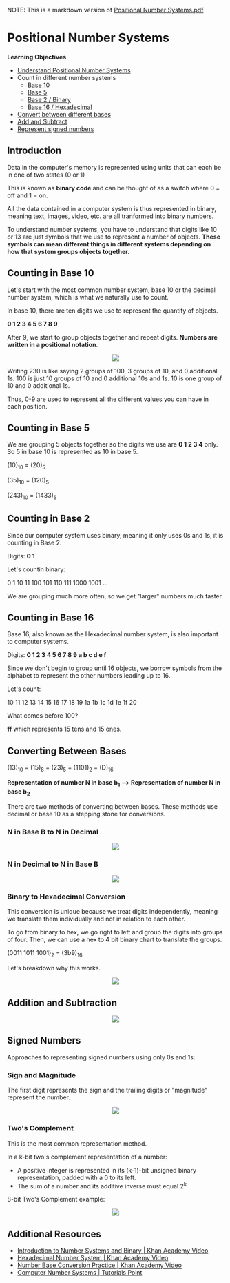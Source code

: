 NOTE: This is a markdown version of [Positional Number Systems.pdf](https://github.com/saraaahh63/NYU-Tandon-Bridge-2021/blob/main/Week%201%20-%20Computer%20Hardware/Module%202/Positional%20Number%20Systems.pdf)

# Positional Number Systems

**Learning Objectives**
* [Understand Positional Number Systems](#introduction)
* Count in different number systems
  * [Base 10](#counting-in-base-10)
  * [Base 5](#counting-in-base-5)
  * [Base 2 / Binary](#counting-in-base-2)
  * [Base 16 / Hexadecimal](#counting-in-base-16)
* [Convert between different bases](#converting-between-bases)
* [Add and Subtract](#addition-and-subtraction)
* [Represent signed numbers](#signed-numbers)

## Introduction

Data in the computer's memory is represented using units that can each be in one of two states (0 or 1)

This is known as **binary code** and can be thought of as a switch where 0 = off and 1 = on.

All the data contained in a computer system is thus represented in binary, meaning text, images, video, etc. are all tranformed into binary numbers.

To understand number systems, you have to understand that digits like 10 or 13 are just symbols that we use to represent a number of objects. **These symbols can mean different things in different systems depending on how that system groups objects together.**

## Counting in Base 10

Let's start with the most common number system, base 10 or the decimal number system, which is what we naturally use to count.

In base 10, there are ten digits we use to represent the quantity of objects.

**0 1 2 3 4 5 6 7 8 9**

After 9, we start to group objects together and repeat digits. **Numbers are written in a positional notation**.

<p align="center">
  <img src="https://raw.githubusercontent.com/saraaahh63/NYU-Tandon-Bridge-2021/main/Week%201%20-%20Computer%20Hardware/images/pnum1.jpeg">
</p>

Writing 230 is like saying 2 groups of 100, 3 groups of 10, and 0 additional 1s. 100 is just 10 groups of 10 and 0 additional 10s and 1s. 10 is one group of 10 and 0 additional 1s.

Thus, 0-9 are used to represent all the different values you can have in each position.

## Counting in Base 5

We are grouping 5 objects together so the digits we use are **0 1 2 3 4** only. So 5 in base 10 is represented as 10 in base 5.

(10)<sub>10</sub> = (20)<sub>5</sub>

(35)<sub>10</sub> = (120)<sub>5</sub>

(243)<sub>10</sub> = (1433)<sub>5</sub>

## Counting in Base 2

Since our computer system uses binary, meaning it only uses 0s and 1s, it is counting in Base 2.

Digits: **0 1**

Let's countin binary:

0 1 10 11 100 101 110 111 1000 1001 ...

We are grouping much more often, so we get "larger" numbers much faster.

## Counting in Base 16

Base 16, also known as the Hexadecimal number system, is also important to computer systems.

Digits: **0 1 2 3 4 5 6 7 8 9 a b c d e f**

Since we don't begin to group until 16 objects, we borrow symbols from the alphabet to represent the other numbers leading up to 16.

Let's count:

10 11 12 13 14 15 16 17 18 19 1a 1b 1c 1d 1e 1f 20

What comes before 100?

**ff** which represents 15 tens and 15 ones.

## Converting Between Bases

(13)<sub>10</sub> = (15)<sub>8</sub> = (23)<sub>5</sub> = (1101)<sub>2</sub> = (D)<sub>16</sub>

**Representation of number N in base b<sub>1</sub> --> Representation of number N in base b<sub>2</sub>**

There are two methods of converting between bases. These methods use decimal or base 10 as a stepping stone for conversions.

### N in Base B to N in Decimal

<p align="center">
  <img src="https://raw.githubusercontent.com/saraaahh63/NYU-Tandon-Bridge-2021/main/Week%201%20-%20Computer%20Hardware/images/pnum2.jpeg">
</p>

### N in Decimal to N in Base B

<p align="center">
  <img src="https://raw.githubusercontent.com/saraaahh63/NYU-Tandon-Bridge-2021/main/Week%201%20-%20Computer%20Hardware/images/pnum3.jpeg">
</p>

### Binary to Hexadecimal Conversion

This conversion is unique because we treat digits independently, meaning we translate them individually and not in relation to each other.

To go from binary to hex, we go right to left and group the digits into groups of four. Then, we can use a hex to 4 bit binary chart to translate the groups.

(0011  1011  1001)<sub>2</sub> = (3b9)<sub>16</sub>

Let's breakdown why this works.

<p align="center">
  <img src="https://raw.githubusercontent.com/saraaahh63/NYU-Tandon-Bridge-2021/main/Week%201%20-%20Computer%20Hardware/images/pnum4.jpeg">
</p>

## Addition and Subtraction

<p align="center">
  <img src="https://raw.githubusercontent.com/saraaahh63/NYU-Tandon-Bridge-2021/main/Week%201%20-%20Computer%20Hardware/images/pnum5.jpeg">
</p>

## Signed Numbers

Approaches to representing signed numbers using only 0s and 1s:

### Sign and Magnitude

The first digit represents the sign and the trailing digits or "magnitude" represent the number.

<p align="center">
  <img src="https://raw.githubusercontent.com/saraaahh63/NYU-Tandon-Bridge-2021/main/Week%201%20-%20Computer%20Hardware/images/pnum7.jpeg">
</p>

### Two's Complement

This is the most common representation method.

In a k-bit two's complement representation of a number:
* A positive integer is represented in its (k-1)-bit unsigned binary representation, padded with a 0 to its left.
* The sum of a number and its additive inverse must equal 2<sup>k</sup>

8-bit Two's Complement example:

<p align="center">
  <img src="https://raw.githubusercontent.com/saraaahh63/NYU-Tandon-Bridge-2021/main/Week%201%20-%20Computer%20Hardware/images/pnum6.jpeg">
</p>

## Additional Resources
* [Introduction to Number Systems and Binary | Khan Academy Video](https://youtu.be/ku4KOFQ-bB4)
* [Hexadecimal Number System | Khan Academy Video](https://www.youtube.com/watch?v=4EJay-6Bioo)
* [Number Base Conversion Practice | Khan Academy Video](https://youtu.be/Fpm-E5v6ddc)
* [Computer Number Systems | Tutorials Point](https://www.tutorialspoint.com/computer_fundamentals/computer_number_system.htm)
